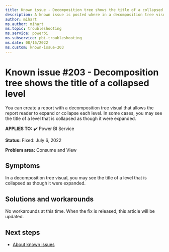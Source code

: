 ```yaml
---
title: Known issue - Decomposition tree shows the title of a collapsed level
description: A known issue is posted where in a decomposition tree visual, you may see the title of a level that is collapsed as though it were expanded.
author: mihart
ms.author: mihart
ms.topic: troubleshooting  
ms.service: powerbi
ms.subservice: pbi-troubleshooting
ms.date: 08/16/2022
ms.custom: known-issue-203
---
```

# Known issue #203 - Decomposition tree shows the title of a collapsed level

You can create a report with a decomposition tree visual that allows the report reader to expand or collapse each level. In some cases, you may see the title of a level that is collapsed as though it were expanded.

**APPLIES TO:** ✔️ Power BI Service

**Status:** Fixed: July 6, 2022

**Problem area:** Consume and View



## Symptoms

In a decomposition tree visual, you may see the title of a level that is collapsed as though it were expanded.

## Solutions and workarounds

No workarounds at this time.  When the fix is released, this article will be updated.

## Next steps

- [About known issues](power-bi-known-issues.md)
